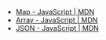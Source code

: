 - [Map - JavaScript | MDN](https://developer.mozilla.org/en-US/docs/Web/JavaScript/Reference/Global_Objects/Map)
- [Array - JavaScript | MDN](https://developer.mozilla.org/en-US/docs/Web/JavaScript/Reference/Global_Objects/Array)
- [JSON - JavaScript | MDN](https://developer.mozilla.org/en-US/docs/Web/JavaScript/Reference/Global_Objects/JSON)
